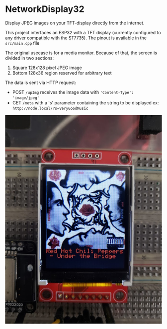 ﻿# NetworkDisplay32

Display JPEG images on your TFT-display directly from the internet.

This project interfaces an ESP32 with a TFT display (currently configured to
any driver compatible with the ST7735). The pinout is available in the `src/main.cpp` file

The original usecase is for a media monitor. Because of that, the screen is divided in two sections:

1. Square 128x128 pixel JPEG image
2. Bottom 128x36 region reserved for arbitrary text

The data is sent via HTTP request:
  - POST `/upImg` receives the image data with ```'Content-Type': 'image/jpeg'```
  - GET  `/meta` with a 's' parameter containing the string to be displayed ex: ```http://node.local/?s=VeryGoodMusic```

![example_image](display_layout.jpg)
